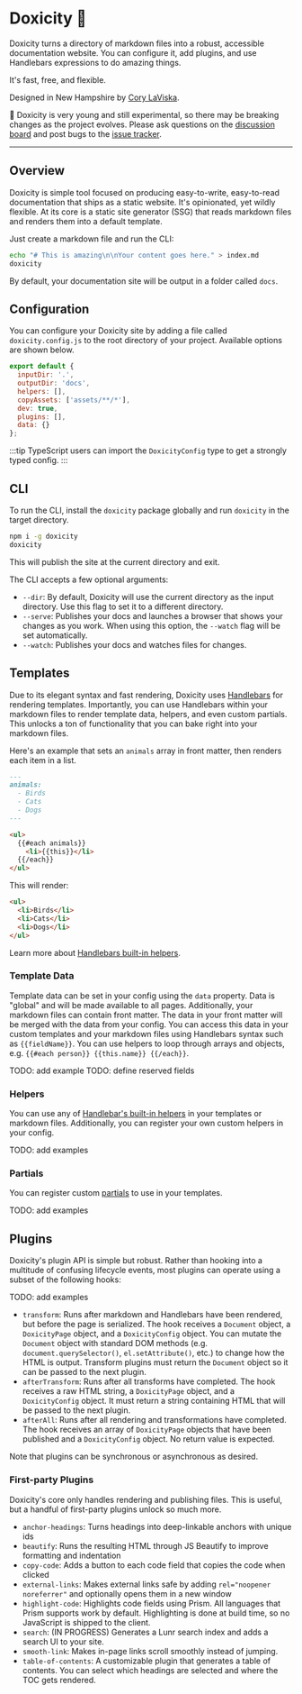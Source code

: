 # Doxicity 📗

Doxicity turns a directory of markdown files into a robust, accessible documentation website. You can configure it, add plugins, and use Handlebars expressions to do amazing things.

It's fast, free, and flexible.

Designed in New Hampshire by [Cory LaViska](https://twitter.com/claviska).

🚨 Doxicity is very young and still experimental, so there may be breaking changes as the project evolves. Please ask questions on the [discussion board](https://github.com/claviska/doxicity/discussions) and post bugs to the [issue tracker](https://github.com/claviska/doxicity/issues).

---

## Overview

Doxicity is simple tool focused on producing easy-to-write, easy-to-read documentation that ships as a static website. It's opinionated, yet wildly flexible. At its core is a static site generator (SSG) that reads markdown files and renders them into a default template.

Just create a markdown file and run the CLI:

```sh
echo "# This is amazing\n\nYour content goes here." > index.md
doxicity
```

By default, your documentation site will be output in a folder called `docs`.

## Configuration

You can configure your Doxicity site by adding a file called `doxicity.config.js` to the root directory of your project. Available options are shown below.

```js
export default {
  inputDir: '.',
  outputDir: 'docs',
  helpers: [],
  copyAssets: ['assets/**/*'],
  dev: true,
  plugins: [],
  data: {}
};
```

:::tip
TypeScript users can import the `DoxicityConfig` type to get a strongly typed config.
:::

## CLI

To run the CLI, install the `doxicity` package globally and run `doxicity` in the target directory.

```sh
npm i -g doxicity
doxicity
```

This will publish the site at the current directory and exit.

The CLI accepts a few optional arguments:

- `--dir`: By default, Doxicity will use the current directory as the input directory. Use this flag to set it to a different directory.
- `--serve`: Publishes your docs and launches a browser that shows your changes as you work. When using this option, the `--watch` flag will be set automatically.
- `--watch`: Publishes your docs and watches files for changes.

## Templates

Due to its elegant syntax and fast rendering, Doxicity uses [Handlebars](https://handlebarsjs.com/) for rendering templates. Importantly, you can use Handlebars within your markdown files to render template data, helpers, and even custom partials. This unlocks a ton of functionality that you can bake right into your markdown files.

Here's an example that sets an `animals` array in front matter, then renders each item in a list.

```md
---
animals:
  - Birds
  - Cats
  - Dogs
---

<ul>
  {{#each animals}}
    <li>{{this}}</li>
  {{/each}}
</ul>
```

This will render:

```html
<ul>
  <li>Birds</li>
  <li>Cats</li>
  <li>Dogs</li>
</ul>
```

Learn more about [Handlebars built-in helpers](https://handlebarsjs.com/guide/builtin-helpers.html).

### Template Data

Template data can be set in your config using the `data` property. Data is "global" and will be made available to all pages. Additionally, your markdown files can contain front matter. The data in your front matter will be merged with the data from your config. You can access this data in your custom templates and your markdown files using Handlebars syntax such as `{{fieldName}}`. You can use helpers to loop through arrays and objects, e.g. `{{#each person}} {{this.name}} {{/each}}`.

TODO: add example
TODO: define reserved fields

### Helpers

You can use any of [Handlebar's built-in helpers](https://handlebarsjs.com/guide/builtin-helpers.html) in your templates or markdown files. Additionally, you can register your own custom helpers in your config.

TODO: add examples

### Partials

You can register custom [partials](https://handlebarsjs.com/guide/partials.html#basic-partials) to use in your templates.

TODO: add examples

## Plugins

Doxicity's plugin API is simple but robust. Rather than hooking into a multitude of confusing lifecycle events, most plugins can operate using a subset of the following hooks:

TODO: add examples

- `transform`: Runs after markdown and Handlebars have been rendered, but before the page is serialized. The hook receives a `Document` object, a `DoxicityPage` object, and a `DoxicityConfig` object. You can mutate the `Document` object with standard DOM methods (e.g. `document.querySelector()`, `el.setAttribute()`, etc.) to change how the HTML is output. Transform plugins must return the `Document` object so it can be passed to the next plugin.
- `afterTransform`: Runs after all transforms have completed. The hook receives a raw HTML string, a `DoxicityPage` object, and a `DoxicityConfig` object. It must return a string containing HTML that will be passed to the next plugin.
- `afterAll`: Runs after all rendering and transformations have completed. The hook receives an array of `DoxicityPage` objects that have been published and a `DoxicityConfig` object. No return value is expected.

Note that plugins can be synchronous or asynchronous as desired.

### First-party Plugins

Doxicity's core only handles rendering and publishing files. This is useful, but a handful of first-party plugins unlock so much more.

- `anchor-headings`: Turns headings into deep-linkable anchors with unique ids
- `beautify`: Runs the resulting HTML through JS Beautify to improve formatting and indentation
- `copy-code`: Adds a button to each code field that copies the code when clicked
- `external-links`: Makes external links safe by adding `rel="noopener noreferrer"` and optionally opens them in a new window
- `highlight-code`: Highlights code fields using Prism. All languages that Prism supports work by default. Highlighting is done at build time, so no JavaScript is shipped to the client.
- `search`: (IN PROGRESS) Generates a Lunr search index and adds a search UI to your site.
- `smooth-link`: Makes in-page links scroll smoothly instead of jumping.
- `table-of-contents`: A customizable plugin that generates a table of contents. You can select which headings are selected and where the TOC gets rendered.
